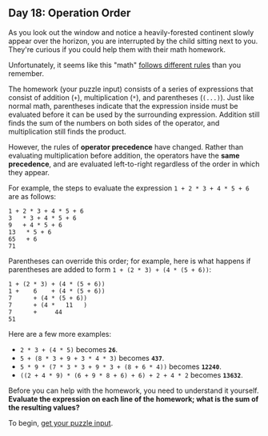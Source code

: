 ## Day 18: Operation Order
As you look out the window and notice a heavily-forested continent slowly appear over the horizon,
you are interrupted by the child sitting next to you.
They're curious if you could help them with their math homework.

Unfortunately, it seems like this "math" [follows different rules][1] than you remember.

The homework (your puzzle input) consists of a series of expressions that consist of
addition (`+`),
multiplication (`*`),
and parentheses (`(...)`).
Just like normal math,
parentheses indicate that the expression inside must be evaluated before it can be used by the surrounding expression.
Addition still finds the sum of the numbers on both sides of the operator, and multiplication still finds the product.

However, the rules of **operator precedence** have changed.
Rather than evaluating multiplication before addition, the operators have the **same precedence**,
and are evaluated left-to-right regardless of the order in which they appear.

For example, the steps to evaluate the expression `1 + 2 * 3 + 4 * 5 + 6` are as follows:
```
1 + 2 * 3 + 4 * 5 + 6
3   * 3 + 4 * 5 + 6
9   + 4 * 5 + 6
13   * 5 + 6
65   + 6
71
```

Parentheses can override this order;
for example, here is what happens if parentheses are added to form `1 + (2 * 3) + (4 * (5 + 6))`:
```
1 + (2 * 3) + (4 * (5 + 6))
1 +    6    + (4 * (5 + 6))
7      + (4 * (5 + 6))
7      + (4 *   11   )
7      +     44
51
```

Here are a few more examples:
* `2 * 3 + (4 * 5)` becomes **`26`**.
* `5 + (8 * 3 + 9 + 3 * 4 * 3)` becomes **`437`**.
* `5 * 9 * (7 * 3 * 3 + 9 * 3 + (8 + 6 * 4))` becomes **`12240`**.
* `((2 + 4 * 9) * (6 + 9 * 8 + 6) + 6) + 2 + 4 * 2` becomes **`13632`**.

Before you can help with the homework, you need to understand it yourself.
**Evaluate the expression on each line of the homework; what is the sum of the resulting values?**

To begin, [get your puzzle input][2].


[1]: https://www.youtube.com/watch?v=3QtRK7Y2pPU&t=15 "Incredibles 2 - 'Math Is Math' Scene"
[2]: https://adventofcode.com/2020/day/18/input